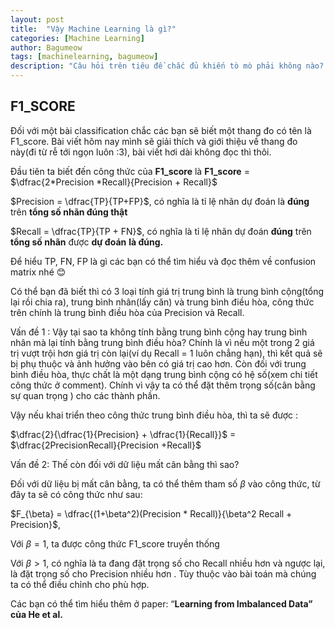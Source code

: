 ```yaml
---
layout: post
title:  "Vậy Machine Learning là gì?"
categories: [Machine Learning]
author: Bagumeow
tags: [machinelearning, bagumeow]
description: "Câu hỏi trên tiêu đề chắc đủ khiến tò mò phải không nào? Hãy cùng tìm hiểu xem Machine Learning là gì nhé!"
---
```



## F1_SCORE
Đối với một bài classification chắc các bạn sẽ biết một thang đo có tên là F1_score. Bài viết hôm nay mình sẽ giải thích và giới thiệu về thang đo này(đi từ rễ tới ngọn luôn :3), bài viết hơi dài không đọc thì thôi.

Đầu tiên ta biết đến công thức của **F1_score** là  **F1_score**  = $\dfrac{2*Precision *Recall}{Precision + Recall}$

$Precision  = \dfrac{TP}{TP+FP}$, có nghĩa là tỉ lệ nhãn dự đoán là **đúng** trên **tổng số nhãn đúng thật**

$Recall = \dfrac{TP}{TP + FN}$, có nghĩa là tỉ lệ nhãn dự đoán **đúng** trên **tổng số nhãn** được **dự đoán** **là đúng.**

Để hiểu TP, FN, FP là gì các bạn có thể tìm hiểu và đọc thêm về confusion matrix nhé 😊

 Có thể bạn đã biết thì có 3 loại tính giá trị trung bình là trung bình cộng(tổng lại rồi chia ra), trung bình nhân(lấy căn) và trung bình điều hòa, công thức trên chính là trung bình điều hòa của Precision và Recall. 

Vấn đề 1 : Vậy tại sao ta không tính bằng trung bình cộng hay trung bình nhân mà lại tính bằng trung bình điều hòa? Chính là vì nếu một trong 2 giá trị vượt trội hơn giá trị còn lại(ví dụ Recall = 1 luôn chẳng hạn), thì kết quả sẽ bị phụ thuộc và ảnh hưởng vào bên có giá trị cao hơn. Còn đối với trung bình điều hòa, thực chất là một dạng trung bình cộng có hệ số(xem chi tiết công thức ở comment). Chính vì vậy ta có thể đặt thêm trọng số(cân bằng sự quan trọng ) cho các thành phần.

Vậy nếu khai triển theo công thức trung bình điều hòa, thì ta sẽ được :

$\dfrac{2}{\dfrac{1}{Precision} + \dfrac{1}{Recall}}$ = $\dfrac{2PrecisionRecall}{Precision +Recall}$

Vấn đề 2: Thế còn đối với dữ liệu mất cân bằng thì sao?

Đối với dữ liệu bị mất cân bằng, ta có thể thêm tham số $\beta$ vào công thức, từ đây ta sẽ có công thức như sau:

$F_{\beta} = \dfrac{(1+\beta^2)(Precision * Recall)}{\beta^2 Recall + Precision}$,

Với $\beta = 1$, ta được công thức F1_score truyền thống

Với $\beta > 1$, có nghĩa là ta đang đặt trọng số  cho Recall nhiều hơn và ngược lại, là đặt trọng số cho Precision nhiều hơn . Tùy thuộc vào bài toán mà chúng ta có thể điều chỉnh cho phù hợp.

Các bạn có thể tìm hiểu thêm ở paper: “****Learning from Imbalanced Data” của He et al.****